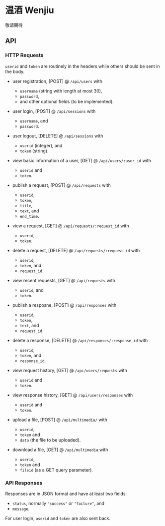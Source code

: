 # 温酒 Wenjiu

敬请期待

## API 

### HTTP Requests

`userid` and `token` are routinely in the headers while others should be sent 
in the body.

- user registration, [POST] @ `/api/users` with 
  - `username` (string with length at most 30),
  - `password`,
  - and other optional fields (to be implemented).

- user login, [POST] @ `/api/sessions` with 
  - `username`, and
  - `password`.

- user logout, [DELETE] @ `/api/sessions` with 
  - `userid` (integer), and
  - `token` (string).

- view basic information of a user, [GET] @ `/api/users/:user_id` with 
  - `userid` and 
  - `token`.

- publish a request, [POST] @ `/api/requests` with 
  - `userid`,
  - `token`,
  - `title`,
  - `text`, and 
  - `end_time`.

- view a request, [GET] @ `/api/requests/:request_id` with 
  - `userid`,
  - `token`.

- delete a request, [DELETE] @ `/api/requests/:request_id` with 
  - `userid`,
  - `token`, and 
  - `request_id`.

- view recent requests, [GET] @ `/api/requests` with 
  - `userid`, and
  - `token`.

- publish a resposne, [POST] @ `/api/responses` with 
  - `userid`,
  - `token`,
  - `text`, and 
  - `request_id`.

- delete a response, [DELETE] @ `/api/responses/:response_id` with 
  - `userid`,
  - `token`, and
  - `response_id`.

- view request history, [GET] @ `/api/users/requests` with 
  - `userid` and 
  - `token`.

- view response history, [GET] @ `/api/users/responses` with 
  - `userid` and 
  - `token`.

- upload a file, [POST] @ `/api/multimedia/` with 
  - `userid`,
  - `token` and
  - `data` (the file to be uploaded).

- download a file, [GET] @ `/api/multimedia` with 
  - `userid`,
  - `token` and 
  - `fileid` (as a GET query parameter).

### API Responses

Responses are in JSON format and have at least two fields:

- `status`, normally `"success"` or `"failure"`, and
- `message`.

For user login, `userid` and `token` are also sent back.
